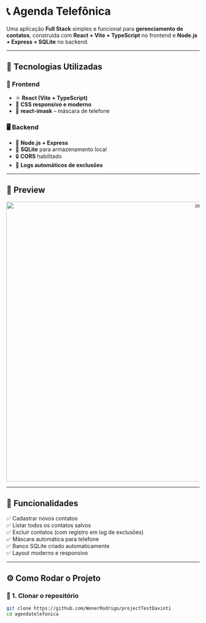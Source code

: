 # 📞 Agenda Telefônica

Uma aplicação **Full Stack** simples e funcional para **gerenciamento de contatos**, construída com **React + Vite + TypeScript** no frontend e **Node.js + Express + SQLite** no backend.

---

## 🚀 Tecnologias Utilizadas

### 🧩 Frontend
- ⚛️ **React (Vite + TypeScript)**
- 🎨 **CSS responsivo e moderno**
- 📱 **react-imask** – máscara de telefone

### 🖥️ Backend
- 🧠 **Node.js + Express**
- 💾 **SQLite** para armazenamento local
- 🔒 **CORS** habilitado
- 🧰 **Logs automáticos de exclusões**

---

## 📸 Preview

<div align="center">
   <img width="1010" height="729" alt="image" src="https://github.com/user-attachments/assets/9aa06e49-4264-44cb-99dc-a5fc5ce268d8" />
</div>


---

## 🧠 Funcionalidades

✅ Cadastrar novos contatos  
✅ Listar todos os contatos salvos  
✅ Excluir contatos (com registro em log de exclusões)  
✅ Máscara automática para telefone  
✅ Banco SQLite criado automaticamente  
✅ Layout moderno e responsivo  

---

## ⚙️ Como Rodar o Projeto

### 🔹 1. Clonar o repositório

```bash
git clone https://github.com/WenerRodrigo/projectTestDavinti
cd agendatelefonica
